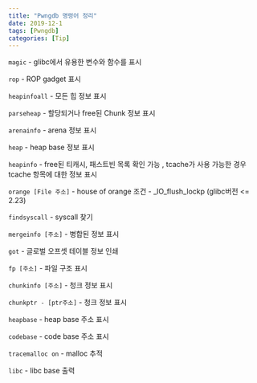 ```yaml
---
title: "Pwngdb 명령어 정리"
date: 2019-12-1
tags: [Pwngdb]
categories: [Tip]
---
```


`magic` - glibc에서 유용한 변수와 함수를 표시

`rop` - ROP gadget 표시

`heapinfoall` - 모든 힙 정보 표시

`parseheap` - 할당되거나 free된 Chunk 정보 표시

`arenainfo` - arena 정보 표시

`heap` - heap base 정보 표시

`heapinfo` - free된 티캐시, 패스트빈 목록 확인 가능 , tcache가 사용 가능한 경우 tcache 항목에 대한 정보 표시

`orange [File 주소]` - house of orange 조건 - _IO_flush_lockp (glibc버전 <= 2.23)

`findsyscall` - syscall 찾기

`mergeinfo [주소]` - 병합된 정보 표시

`got` - 글로벌 오프셋 테이블 정보 인쇄

`fp [주소]` - 파일 구조 표시

`chunkinfo [주소]` - 청크 정보 표시 

`chunkptr - [ptr주소]` - 청크 정보 표시

`heapbase` - heap base 주소 표시

`codebase` - code base 주소 표시

`tracemalloc on` -  malloc 추적

`libc` - libc base 출력

